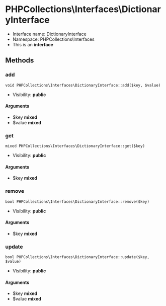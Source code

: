 PHPCollections\Interfaces\DictionaryInterface
===============

* Interface name: DictionaryInterface
* Namespace: PHPCollections\Interfaces
* This is an **interface**

Methods
-------

### add

    void PHPCollections\Interfaces\DictionaryInterface::add($key, $value)

* Visibility: **public**

#### Arguments
* $key **mixed**
* $value **mixed**

### get

    mixed PHPCollections\Interfaces\DictionaryInterface::get($key)

* Visibility: **public**

#### Arguments
* $key **mixed**

### remove

    bool PHPCollections\Interfaces\DictionaryInterface::remove($key)

* Visibility: **public**

#### Arguments
* $key **mixed**

### update

    bool PHPCollections\Interfaces\DictionaryInterface::update($key, $value)

* Visibility: **public**

#### Arguments
* $key **mixed**
* $value **mixed**
